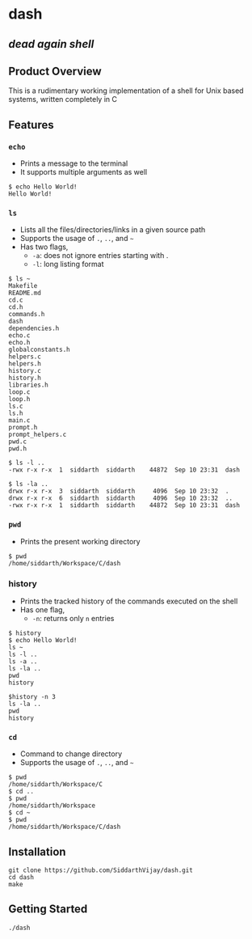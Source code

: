 # dash
*dead again shell*
---

## Product Overview
This is a rudimentary working implementation of a shell for Unix based systems, written completely in C

## Features
### `echo`
- Prints a message to the terminal
- It supports multiple arguments as well
```
$ echo Hello World!
Hello World!
```

### `ls`
- Lists all the files/directories/links in a given source path
- Supports the usage of `.`, `..`, and `~`
- Has two flags,
    - `-a`: does not ignore entries starting with .
    - `-l`: long listing format
```
$ ls ~
Makefile
README.md
cd.c
cd.h
commands.h
dash
dependencies.h
echo.c
echo.h
globalconstants.h
helpers.c
helpers.h
history.c
history.h
libraries.h
loop.c
loop.h
ls.c
ls.h
main.c
prompt.h
prompt_helpers.c
pwd.c
pwd.h

$ ls -l ..
-rwx r-x r-x  1  siddarth  siddarth    44872  Sep 10 23:31  dash 

$ ls -la ..
drwx r-x r-x  3  siddarth  siddarth     4096  Sep 10 23:32  . 
drwx r-x r-x  6  siddarth  siddarth     4096  Sep 10 23:32  .. 
-rwx r-x r-x  1  siddarth  siddarth    44872  Sep 10 23:31  dash 
```

### `pwd`
- Prints the present working directory
```
$ pwd
/home/siddarth/Workspace/C/dash
```

### history
- Prints the tracked history of the commands executed on the shell
- Has one flag,
    - `-n`: returns only `n` entries
```
$ history
$ echo Hello World!
ls ~
ls -l ..
ls -a ..
ls -la ..
pwd
history

$history -n 3
ls -la ..
pwd
history
``` 

### `cd`
- Command to change directory
- Supports the usage of `.`, `..`, and `~`
```
$ pwd
/home/siddarth/Workspace/C
$ cd ..
$ pwd
/home/siddarth/Workspace
$ cd ~
$ pwd
/home/siddarth/Workspace/C/dash
```

## Installation
```
git clone https://github.com/SiddarthVijay/dash.git
cd dash
make
```

## Getting Started
```
./dash
```